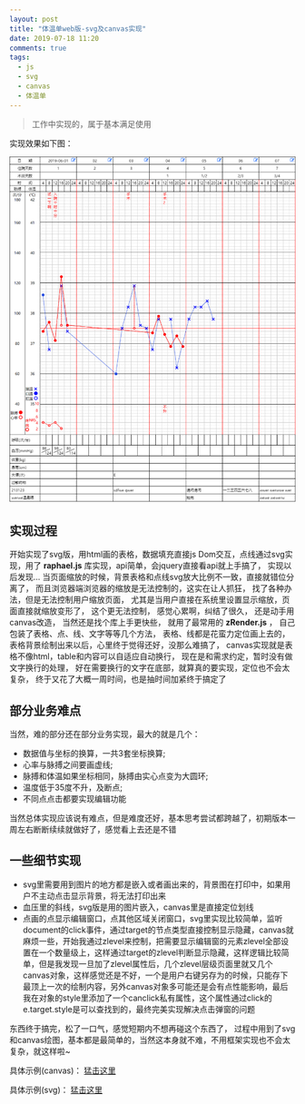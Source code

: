 ```yaml
---
layout: post
title: "体温单web版-svg及canvas实现"
date: 2019-07-18 11:20
comments: true
tags:
  - js
  - svg
  - canvas
  - 体温单
---
```


> 工作中实现的，属于基本满足使用

实现效果如下图：

![体温单效果图](/images/temSheet.png)

## 实现过程
开始实现了svg版，用html画的表格，数据填充直接js Dom交互，点线通过svg实现，用了 **raphael.js** 库实现，api简单，会jquery直接看api就上手搞了，
实现以后发现...
当页面缩放的时候，背景表格和点线svg放大比例不一致，直接就错位分离了，
而且浏览器端浏览器的缩放是无法控制的，这实在让人抓狂，
找了各种办法，但是无法控制用户缩放页面，
尤其是当用户直接在系统里设置显示缩放，页面直接就缩放变形了，
这个更无法控制，
感觉心累啊，纠结了很久，
还是动手用canvas改造，
当然还是找个库上手更快些，
就用了最常用的 **zRender.js** ，
自己包装了表格、点、线、文字等等几个方法，
表格、线都是花蛮力定位画上去的，
表格背景绘制出来以后，心里终于觉得还好，没那么难搞了，
canvas实现就是表格不像html，table和内容可以自适应自动换行，
现在是和需求约定，暂时没有做文字换行的处理，
好在需要换行的文字在底部，就算真的要实现，定位也不会太复杂，
终于又花了大概一周时间，也是抽时间加紧终于搞定了

## 部分业务难点
当然，难的部分还在部分业务实现，最大的就是几个：
- 数据值与坐标的换算，一共3套坐标换算;
- 心率与脉搏之间要画虚线;
- 脉搏和体温如果坐标相同，脉搏由实心点变为大圆环;
- 温度低于35度不升，及断点;
- 不同点点击都要实现编辑功能

当然总体实现应该说有难点，但是难度还好，基本思考尝试都跨越了，初期版本一周左右断断续续就做好了，感觉看上去还是不错

## 一些细节实现
- svg里需要用到图片的地方都是嵌入或者画出来的，背景图在打印中，如果用户不主动点击显示背景，将无法打印出来
- 血压里的斜线，svg版是用的图片嵌入，canvas里是直接定位划线
- 点画的点显示编辑窗口，点其他区域关闭窗口，svg里实现比较简单，监听document的click事件，通过target的节点类型直接控制显示隐藏，canvas就麻烦一些，开始我通过zlevel来控制，把需要显示编辑窗的元素zlevel全部设置在一个数量级上，这样通过target的zlevel判断显示隐藏，这样逻辑比较简单，但是我发现一旦加了zlevel属性后，几个zlevel层级页面里就又几个canvas对象，这样感觉还是不好，一个是用户右键另存为的时候，只能存下最顶上一次的绘制内容，另外canvas对象多可能还是会有点性能影响，最后我在对象的style里添加了一个canclick私有属性，这个属性通过click的e.target.style是可以查找到的，最终完美实现解决点击弹窗的问题


东西终于搞完，松了一口气，感觉短期内不想再碰这个东西了，
过程中用到了svg和canvas绘图，基本都是最简单的，当然这本身就不难，不用框架实现也不会太复杂，就这样啦~

具体示例(canvas)： [猛击这里](/my/tempsheet/sheet.html)

具体示例(svg)： [猛击这里](/my/tempsheet/sheet-svg.html)
